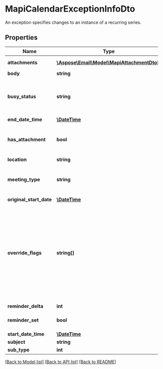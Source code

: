 # MapiCalendarExceptionInfoDto

An exception specifies changes to an instance of a recurring series.

## Properties
Name | Type | Description | Notes
---- | ---- | ----------- | -----
**attachments** | [**\Aspose\Email\Model\MapiAttachmentDto[]**](MapiAttachmentDto.md) | Attachments in the recurrence exception. | [optional] 
**body** | **string** | Body. | [optional] 
**busy_status** | **string** | Enumerates the mapi calendar possible busy status Enum, available values: Free, Tentative, Busy, OutOfOffice | 
**end_date_time** | [**\DateTime**](\DateTime.md) | End date. | 
**has_attachment** | **bool** | Value of this field specifies whether the Exception Embedded Message object contains attachments. | 
**location** | **string** | Location. | [optional] 
**meeting_type** | **string** | Enumerates the appointment state Enum, available values: Meeting, Received, Canceled | 
**original_start_date** | [**\DateTime**](\DateTime.md) | Original start date. | 
**override_flags** | **string[]** | Override flags. Items: Specifies what data in the MapiCalendarOverride structure has a value different from the recurring series. Enum, available values: Subject, MeetingType, ReminderDelta, Reminder, Location, BusyStatus, Attachment, Subtype, AppointmentColor, ExceptionalBody | [optional] 
**reminder_delta** | **int** | Reminder delta. | 
**reminder_set** | **bool** | Value for the PidLidReminderSet property. | 
**start_date_time** | [**\DateTime**](\DateTime.md) | Start date. | 
**subject** | **string** | Subject. | [optional] 
**sub_type** | **int** | SubType. | 




[[Back to Model list]](README.md#documentation-for-models) [[Back to API list]](README.md#documentation-for-api-endpoints) [[Back to README]](README.md)

